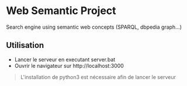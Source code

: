 # Web Semantic Project

Search engine using semantic web concepts (SPARQL, dbpedia graph...)

## Utilisation
- Lancer le serveur en executant server.bat
- Ouvrir le navigateur sur http://localhost:3000
> L'installation de python3 est nécessaire afin de lancer le serveur